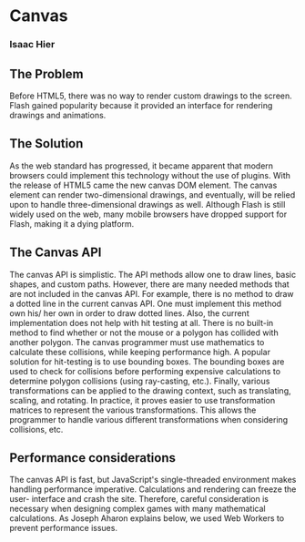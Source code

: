 # Canvas

### Isaac Hier

## The Problem
Before HTML5, there was no way to render custom drawings to the screen. Flash
gained popularity because it provided an interface for rendering drawings and
animations.

## The Solution
As the web standard has progressed, it became apparent that modern
browsers could implement this technology without the use of plugins. With the
release of HTML5 came the new canvas DOM element. The canvas element can render
two-dimensional drawings, and eventually, will be relied upon to handle
three-dimensional drawings as well. Although Flash is still widely used on the
web, many mobile browsers have dropped support for Flash, making it a dying
platform.

## The Canvas API
The canvas API is simplistic. The API methods allow one to draw lines,
basic shapes, and custom paths. However, there are many needed methods that
are not included in the canvas API. For example, there is no method to draw a
dotted line in the current canvas API. One must implement this method own his/
her own in order to draw dotted lines. Also, the current implementation does not
help with hit testing at all. There is no built-in method to find whether or not
the mouse or a polygon has collided with another polygon. The canvas programmer
must use mathematics to calculate these collisions, while keeping performance
high. A popular solution for hit-testing is to use bounding boxes. The bounding
boxes are used to check for collisions before performing expensive calculations
to determine polygon collisions (using ray-casting, etc.). Finally, various
transformations can be applied to the drawing context, such as translating,
scaling, and rotating. In practice, it proves easier to use transformation
matrices to represent the various transformations. This allows the programmer
to handle various different transformations when considering collisions, etc.

## Performance considerations
The canvas API is fast, but JavaScript's single-threaded environment makes
handling performance imperative. Calculations and rendering can freeze the user-
interface and crash the site. Therefore, careful consideration is necessary when
designing complex games with many mathematical calculations. As Joseph Aharon
explains below, we used Web Workers to prevent performance issues.
